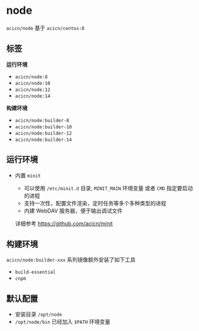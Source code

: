 # node

`acicn/node` 基于 `acicn/centos:8`

## 标签

**运行环境**

* `acicn/node:8`
* `acicn/node:10`
* `acicn/node:12`
* `acicn/node:14`

**构建环境**

* `acicn/node:builder-8`
* `acicn/node:builder-10`
* `acicn/node:builder-12`
* `acicn/node:builder-14`

## 运行环境

* 内置 `minit`

    - 可以使用 `/etc/minit.d` 目录, `MINIT_MAIN` 环境变量 或者 `CMD` 指定要启动的进程
    - 支持一次性，配置文件渲染，定时任务等多个多种类型的进程
    - 内建 WebDAV 服务器，便于输出调试文件
    
    详细参考 https://github.com/acicn/minit

## 构建环境

`acicn/node:builder-xxx` 系列镜像额外安装了如下工具

* `build-essential`
* `cnpm`

## 默认配置

* 安装目录 `/opt/node`
* `/opt/node/bin` 已经加入 `$PATH` 环境变量
